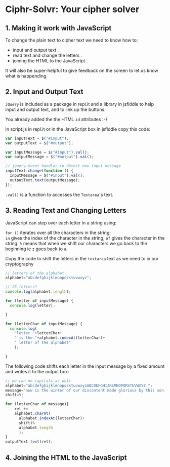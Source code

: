 # Ciphr-Solvr: Your cipher solver
 
## 1. Making it work with JavaScript 

To change the plain text to cipher text we need to know how to:
* input and output text .  
* read text and change the letters .  
* joining the HTML to the JavaScript .  

It will also be super-helpful to give feedback on the screen to let us know what is happending.

## 2. Input and Output Text

`JQuery` is included as a package in repl.it and a library in jsfiddle to help input and output text, and to link up the buttons.

You already added the the HTML `id` attributes :-)

In script.js in repl.it or in the JavaScript box in jsfiddle copy this code:

```javascript
var inputText = $("#input");
var outputText = $("#output");

var inputMessage = $("#input").val();
var outputMessage = $("#output").val();

// jquery event handler to detect new input message
inputText.change(function () {
  inputMessage = $("#input").val();
  outputText.text(outputMessage);
});

```

`.val()` is a function to accesses the `Textarea`'s text.

## 3. Reading Text and Changing Letters

JavaScript can step over each letter in a string using: 

`for ()` iterates over all the characters in the string;   
`in` gives the index of the character in the string;
`of` gives the character in the string.
`%` means that when we shift our characters we go back to the beginning ie `z` goes back to `a`.

Copy the code to shift the letters in the `textarea` text as we need to in our cryptography

```javascript
// letters of the alphabet
alphabet="abcdefghijklmnopqrstuvwxyz";

// 26 letters?
console.log(alphabet.length);

for (letter of inputMessage) {
  console.log(letter);

}

for (letterChar of inputMessage) {
  console.log(
    "letter "+letterChar+
    " is the "+alphabet.indexAt(letterChar)+
    " letter of the alphabet"
    );

}
```

The following code shifts each letter in the input message by a fixed amount and writes it to the output box:

```javascript
// we can do capitals as well
alphabet="abcdefghijklmnopqrstuvwxyzABCDEFGHIJKLMNOPQRSTUVWXYZ ";
message="now is the winter of our discontent made glorious by this son of York!";
shift=5;

for (letterChar of message){
    ret +=
    alphabet.charAt(
      alphabet.indexAt(letterChar)+
      shift)%
      alphabet.length
      );
}
outputText.text(ret);
```

## 4. Joining the HTML to the JavaScript





